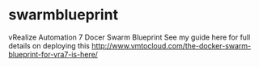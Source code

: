 # swarmblueprint
vRealize Automation 7 Docer Swarm Blueprint
See my guide here for full details on deploying this http://www.vmtocloud.com/the-docker-swarm-blueprint-for-vra7-is-here/
